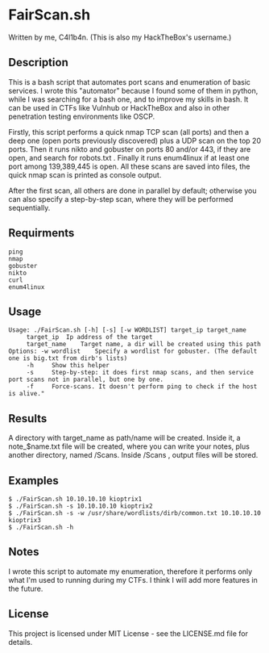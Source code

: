 # FairScan.sh
Written by me, C4l1b4n.
(This is also my HackTheBox's username.)

## Description
This is a bash script that automates port scans and enumeration of basic services.
I wrote this "automator" because I found some of them in python, while I was searching for a bash one, and to improve my skills in bash.
It can be used in CTFs like Vulnhub or HackTheBox and also in other penetration testing environments like OSCP.

Firstly, this script performs a quick nmap TCP scan (all ports) and then a deep one (open ports previously discovered) plus a UDP scan on the top 20 ports.
Then it runs nikto and gobuster on ports 80 and/or 443, if they are open, and search for robots.txt .
Finally it runs enum4linux if at least one port among 139,389,445 is open.
All these scans are saved into files, the quick nmap scan is printed as console output.

After the first scan, all others are done in parallel by default; otherwise you can also specify a step-by-step scan, where they will be performed sequentially.

## Requirments
```
ping
nmap
gobuster
nikto
curl
enum4linux
```

## Usage
```
Usage: ./FairScan.sh [-h] [-s] [-w WORDLIST] target_ip target_name
	 target_ip	Ip address of the target
	 target_name	Target name, a dir will be created using this path
Options: -w wordlist	Specify a wordlist for gobuster. (The default one is big.txt from dirb's lists)
	 -h		Show this helper
   	 -s		Step-by-step: it does first nmap scans, and then service port scans not in parallel, but one by one.
   	 -f		Force-scans. It doesn't perform ping to check if the host is alive."
```

## Results
A directory with target_name as path/name will be created.
Inside it, a note_$name.txt file will be created, where you can write your notes, plus another directory, named /Scans.
Inside /Scans , output files will be stored.

## Examples
```
$ ./FairScan.sh 10.10.10.10 kioptrix1
$ ./FairScan.sh -s 10.10.10.10 kioptrix2
$ ./FairScan.sh -s -w /usr/share/wordlists/dirb/common.txt 10.10.10.10 kioptrix3
$ ./FairScan.sh -h
```
## Notes
I wrote this script to automate my enumeration, therefore it performs only what I'm used to running during my CTFs.
I think I will add more features in the future.

## License
This project is licensed under MIT License - see the LICENSE.md file for details.






